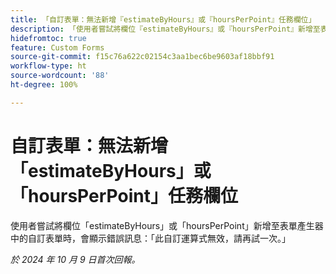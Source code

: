 ```yaml
---
title: 「自訂表單：無法新增『estimateByHours』或『hoursPerPoint』任務欄位」
description: 「使用者嘗試將欄位『estimateByHours』或『hoursPerPoint』新增至表單產生器中的自訂表單時，會顯示錯誤訊息：『此自訂運算式無效，請再試一次。』」
hidefromtoc: true
feature: Custom Forms
source-git-commit: f15c76a622c02154c3aa1bec6be9603af18bbf91
workflow-type: ht
source-wordcount: '88'
ht-degree: 100%

---
```


# 自訂表單：無法新增「estimateByHours」或「hoursPerPoint」任務欄位

使用者嘗試將欄位「estimateByHours」或「hoursPerPoint」新增至表單產生器中的自訂表單時，會顯示錯誤訊息：「此自訂運算式無效，請再試一次。」

_於 2024 年 10 月 9 日首次回報。_
